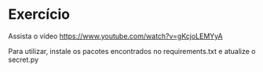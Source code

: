 # Exercício

Assista o vídeo https://www.youtube.com/watch?v=gKcjoLEMYyA

Para utilizar, instale os pacotes encontrados no requirements.txt e atualize o secret.py
